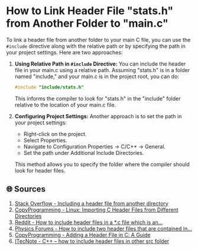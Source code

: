 # How to Link Header File "stats.h" from Another Folder to "main.c"

To link a header file from another folder to your main C file, you can use the `#include` directive along with the relative path or by specifying the path in your project settings. Here are two approaches:

1. **Using Relative Path in `#include` Directive:**
   You can include the header file in your main.c using a relative path. Assuming "stats.h" is in a folder named "include," and your main.c is in the project root, you can do:

   ```c
   #include "include/stats.h"
   ```

   This informs the compiler to look for "stats.h" in the "include" folder relative to the location of your main.c file.

2. **Configuring Project Settings:**
   Another approach is to set the path in your project settings:

   - Right-click on the project.
   - Select Properties.
   - Navigate to Configuration Properties -> C/C++ -> General.
   - Set the path under Additional Include Directories.

   This method allows you to specify the folder where the compiler should look for header files.

## 🌐 Sources
1. [Stack Overflow - Including a header file from another directory](https://stackoverflow.com/questions/7581408/including-a-header-file-from-another-directory)
2. [CopyProgramming - Linux: Importing C Header Files from Different Directories](https://copyprogramming.com/howto/c-c-include-file-from-another-directory)
3. [Reddit - How to include header files in a *.c file which is an...](https://www.reddit.com/r/gnu/comments/w2sh14/how_to_include_header_files_in_a_c_file_which_is/)
4. [Physics Forums - How to include two header files that are contained in...](https://www.physicsforums.com/threads/how-to-include-two-header-files-that-are-contained-in-the-same-folder.1017107/)
5. [CopyProgramming - Adding a Header File in C: A Guide](https://copyprogramming.com/howto/how-to-add-a-header-file-in-c)
6. [ITecNote - C++ – how to include header files in other src folder](https://itecnote.com/tecnote/c-how-to-include-header-files-in-other-src-folder/)
